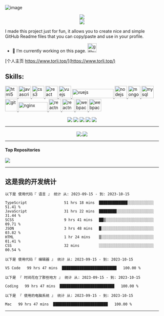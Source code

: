![image](https://user-images.githubusercontent.com/26141443/165725889-9457cc81-c788-4d32-a27c-2e1906d3ccc9.png)

<div align="center">
  <image align="center" src="https://readme-typing-svg.herokuapp.com?color=522FF7&lines=Welcome+to+my+GitHub+homepage" />
</div>
<div align="center">
  <image align="center" src="https://readme-typing-svg.herokuapp.com?color=522FF7&lines=%E6%AC%A2%E8%BF%8E%E6%9D%A5%E5%88%B0%E6%88%91%E7%9A%84+github+%E4%B8%BB%E9%A1%B5" />
</div>

I made this project just for fun, 
it allows you to create nice and simple GitHub Readme files that you can copy/paste and use in your profile.

 - 🔭 I’m currently working on this page.   <a href="https://github.com/JamesLi-dev"><img src='https://cdn.jsdelivr.net/npm/simple-icons@3.0.1/icons/github.svg' alt='github' height='30'></a>
 
 [个人主页 https://www.torli.top/](https://www.torli.top/)

<!-- REACT / VUE / JS / HTML / CSS / NodeJS -->

## Skills: 
<div align="left">
  <a title="HTML" href="https://www.w3.org/html/" target="_blank"> <img src="https://camo.githubusercontent.com/da7acacadecf91d6dc02efcd2be086bb6d78ddff19a1b7a0ab2755a6fda8b1e9/68747470733a2f2f63646e2e6a7364656c6976722e6e65742f67682f64657669636f6e732f64657669636f6e2f69636f6e732f68746d6c352f68746d6c352d6f726967696e616c2e737667" alt="html5" width="40" height="40"/> </a> 
  <a title="JS" href="https://developer.mozilla.org/en-US/docs/Web/JavaScript" target="_blank"> <img src="https://camo.githubusercontent.com/442c452cb73752bb1914ce03fce2017056d651a2099696b8594ddf5ccc74825e/68747470733a2f2f63646e2e6a7364656c6976722e6e65742f67682f64657669636f6e732f64657669636f6e2f69636f6e732f6a6176617363726970742f6a6176617363726970742d6f726967696e616c2e737667" alt="javascript" width="40" height="40"/> </a> 
  <a title="CSS" href="https://www.w3schools.com/css/" target="_blank"> <img src="https://camo.githubusercontent.com/2e496d4bfc6f753ddca87b521ce95c88219f77800212ffa6d4401ad368c82170/68747470733a2f2f63646e2e6a7364656c6976722e6e65742f67682f64657669636f6e732f64657669636f6e2f69636f6e732f637373332f637373332d6f726967696e616c2e737667" alt="css3" width="40" height="40"/> </a> 
  <a title="React" href="https://reactjs.org/" target="_blank"> <img src="https://camo.githubusercontent.com/27d0b117da00485c56d69aef0fa310a3f8a07abecc8aa15fa38c8b78526c60ac/68747470733a2f2f63646e2e6a7364656c6976722e6e65742f67682f64657669636f6e732f64657669636f6e2f69636f6e732f72656163742f72656163742d6f726967696e616c2e737667" alt="react" width="40" height="40"/> </a> 
  <a title="VUE" href="https://vuejs.org/" target="_blank"> <img src="https://cn.vuejs.org/images/logo.svg" alt="vuejs" width="40" height="40"/> 
   <a title="uni-app" href="https://uniapp.dcloud.io/" target="_blank"> <img src="https://vkceyugu.cdn.bspapp.com/VKCEYUGU-f184e7c3-1912-41b2-b81f-435d1b37c7b4/1ae87107-2943-4ba6-be2b-390ca27c6260.png" alt="vuejs" width="135" height="30"/> 
  <a title="NodeJS" href="https://nodejs.org" target="_blank"> <img src="https://camo.githubusercontent.com/900baefb89e187c8b32cdbb3b440d1502fe8f30a1a335cc5dc5868af0142f8b1/68747470733a2f2f63646e2e6a7364656c6976722e6e65742f67682f64657669636f6e732f64657669636f6e2f69636f6e732f6e6f64656a732f6e6f64656a732d6f726967696e616c2e737667" alt="nodejs" width="40" height="40"/> </a> 
  <a title="MongoDB" href="https://www.mongodb.com/" target="_blank"> <img src="https://camo.githubusercontent.com/9ebde7ca22ab3f3b4bf92d2743804ab9e581e413a16cdf3626c2092e69967d80/68747470733a2f2f63646e2e6a7364656c6976722e6e65742f67682f64657669636f6e732f64657669636f6e2f69636f6e732f6d6f6e676f64622f6d6f6e676f64622d6f726967696e616c2e737667" alt="mongodb" width="40" height="40"/> </a> 
  <a title="Mysql" href="https://www.mysql.com/" target="_blank"> <img src="https://camo.githubusercontent.com/2582ec2237a3a1fbd34e9b57332b72be27a7facb32abe7c2335e5f86e5f457a8/68747470733a2f2f63646e2e6a7364656c6976722e6e65742f67682f64657669636f6e732f64657669636f6e2f69636f6e732f6d7973716c2f6d7973716c2d6f726967696e616c2e737667" alt="mysql" width="40" height="40"/> </a> 
  <a title="GIT" href="https://git-scm.com/" target="_blank"> <img src="https://www.vectorlogo.zone/logos/git-scm/git-scm-icon.svg" alt="git" width="40" height="40"/> </a> 
  <a title="Nginx" href="https://www.nginx.com" target="_blank"> <img src="http://nginx.org/nginx.png" alt="nginx" width="95" height="30"/> </a> 
  <a title="ReactNative" href="https://reactnative.dev/" target="_blank"> <img src="https://reactnative.dev/img/header_logo.svg" alt="reactnative" width="40" height="40"/> </a>  </a>
    <a title="Redis" href="https://redis.io/" target="_blank"> <img src="https://imgsa.baidu.com/forum/pic/item/7af40ad162d9f2d390ed4c4babec8a136227cc92.jpg" alt="reactnative" width="40" height="40"/> </a>  </a>
  <a title="Webpack" href="https://webpack.js.org" target="_blank"> <img src="https://avatars.githubusercontent.com/u/2105791?s=200&v=4" alt="webpack" width="40" height="40"/> </a>
  <a title="Vite" href="https://vitejs.cn/" target="_blank"> <img src="https://vitejs.cn/logo.svg" alt="webpack" width="40" height="40"/> </a> </p>
</div>  

<!-- <a title="Docker" href="https://www.docker.com/" target="_blank"> <img src="https://raw.githubusercontent.com/devicons/devicon/master/icons/docker/docker-original-wordmark.svg" alt="docker" width="40" height="40"/> </a> 
  <a title="flutter" href="https://flutter.dev" target="_blank"> <img src="https://www.vectorlogo.zone/logos/flutterio/flutterio-icon.svg" alt="flutter" width="40" height="40"/> </a>  -->


<div align="center">

  <!-- 访问人数 --><img align="center" src="https://badges.pufler.dev/visits/JamesLi-dev/JamesLi-dev" />
  <!-- 项目数 --><img align="center" src="https://badges.pufler.dev/repos/JamesLi-dev" />
  <!-- 更新时间 --><img align="center" src="https://badges.pufler.dev/updated/JamesLi-dev/JamesLi-dev" />
  <!-- 创建时间 --><img align="center" src="https://badges.pufler.dev/created/JamesLi-dev/JamesLi-dev" />
  <!-- github年份 --><img align="center" src="https://badges.pufler.dev/years/JamesLi-dev" />
</div>

--------

<!-- github 状态 -->
<div align="center" margin-bottom="5px">
  <a href="https://github.com/JamesLi-dev/JamesLi-dev">
    <img align="center" src="https://github-readme-streak-stats.herokuapp.com/?user=JamesLi-dev" />
  </a> 
  <a href="https://github.com/JamesLi-dev/JamesLi-dev">
    <img align="center" src="https://github-readme-stats.vercel.app/api?username=JamesLi-dev&show_icons=true&theme=buefy" />
  </a>
</div>

<!-- github 使用语言比例 -->
<!-- <div align="center">
  <a href="https://github.com/JamesLi-dev/JamesLi-dev">
    <img align="center" src="https://github-readme-stats.vercel.app/api/top-langs/?username=JamesLi-dev&exclude_repo=JamesLi-dev&layout=compact&theme=buefy" />
  </a>
</div> -->

-------

<!-- ![GitHub metrics](https://metrics.lecoq.io/JamesLi-dev)   -->

#### Top Repositories


<a href="https://github.com/JamesLi-dev/Knowledge-Map">
  <img align="center" src="https://github-readme-stats.vercel.app/api/pin/?username=JamesLi-dev&repo=Knowledge-Map&theme=buefy" />
</a>

-------

## 这是我的开发统计

<!--START_SECTION:waka-->

```text
以下是 使用代码『 语言 』 统计 从: 2023-09-15 - 到: 2023-10-15

TypeScript                 51 hrs 18 mins  █████████████░░░░░░░░░░░░   51.41 %
JavaScript                 31 hrs 22 mins  ████████░░░░░░░░░░░░░░░░░   31.44 %
SCSS                       9 hrs 41 mins   ██▒░░░░░░░░░░░░░░░░░░░░░░   09.71 %
JSON                       3 hrs 48 mins   █░░░░░░░░░░░░░░░░░░░░░░░░   03.82 %
HTML                       1 hr 24 mins    ▒░░░░░░░░░░░░░░░░░░░░░░░░   01.41 %
CSS                        32 mins         ░░░░░░░░░░░░░░░░░░░░░░░░░   00.54 %
```

```text
以下是 使用代码『 编辑器 』 统计 从: 2023-09-15 - 到: 2023-10-15

VS Code   99 hrs 47 mins  █████████████████████████   100.00 %
```

```text
以下是 『 时间花在了那些地方 』 统计 从: 2023-09-15 - 到: 2023-10-15

Coding   99 hrs 47 mins  █████████████████████████   100.00 %
```

```text
以下是 『 使用的电脑系统 』 统计 从: 2023-09-15 - 到: 2023-10-15

Mac   99 hrs 47 mins  █████████████████████████   100.00 %
```

<!--END_SECTION:waka-->

-------

<!-- Todo -->

<!--START_SECTION:activity-->
<!--END_SECTION:activity-->
